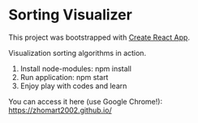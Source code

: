 # Sorting Visualizer

This project was bootstrapped with [Create React App](https://github.com/facebook/create-react-app).

Visualization sorting algorithms in action.

1. Install node-modules: npm install
2. Run application: npm start
3. Enjoy play with codes and learn

You can access it here (use Google Chrome!): https://zhomart2002.github.io/
